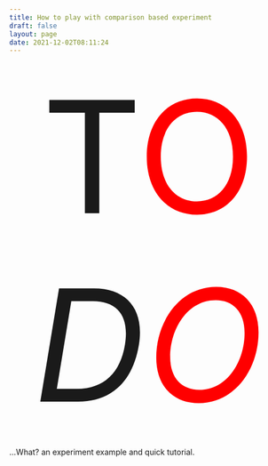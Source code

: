 ```yaml
---
title: How to play with comparison based experiment
draft: false
layout: page
date: 2021-12-02T08:11:24
---
```


<div style="text-align:center;font-size:20em">T<span style="color:red">O</span><i>D<span style="color:red">O</span></i></div>

...What? an experiment example and quick tutorial. 